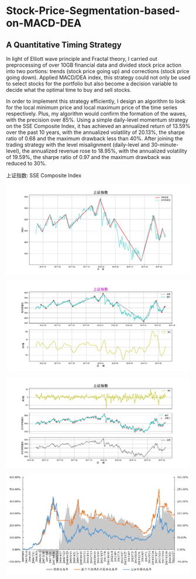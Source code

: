 # Stock-Price-Segmentation-based-on-MACD-DEA
## A Quantitative Timing Strategy

In light of Elliott wave principle and Fractal theory, I carried out preprocessing of over 10GB financial data and divided stock price action into two portions: trends (stock price going up) and corrections (stock price going down). Applied MACD/DEA index, this strategy could not only be used to select stocks for the portfolio but also become a decision variable to decide what the optimal time to buy and sell stocks.

In order to implement this strategy efficiently, I design an algorithm to look for the local minimum price and local maximum price of the time series respectively. Plus, my algorithm would confirm the formation of the waves, with the precision over 85%. Using a simple daily-level momentum strategy on the SSE Composite Index, it has achieved an annualized return of 13.59% over the past 10 years, with the annualized volatility of 20.13%, the sharpe ratio of 0.68 and the maximum drawback less than 40%. After joining the trading strategy with the level misalignment (daily-level and 30-minute-level), the annualized revenue rose to 18.95%, with the annualized volatility of 19.59%, the sharpe ratio of 0.97 and the maximum drawback was reduced to 30%.

上证指数: SSE Composite Index

![Image_text](https://github.com/LWalker2017/Stock-Price-Segmentation-based-on-MACD-DEA/blob/master/image/1day-30min-combine.png)

![Image_text](https://github.com/LWalker2017/Stock-Price-Segmentation-based-on-MACD-DEA/blob/master/image/20160701-20190701-1day.png)

![Image_text](https://github.com/LWalker2017/Stock-Price-Segmentation-based-on-MACD-DEA/blob/master/image/20160701-20190701-30min.png)

<div align=center><img src="https://github.com/LWalker2017/Stock-Price-Segmentation-based-on-MACD-DEA/blob/master/image/momentum-return.png"/></div>
